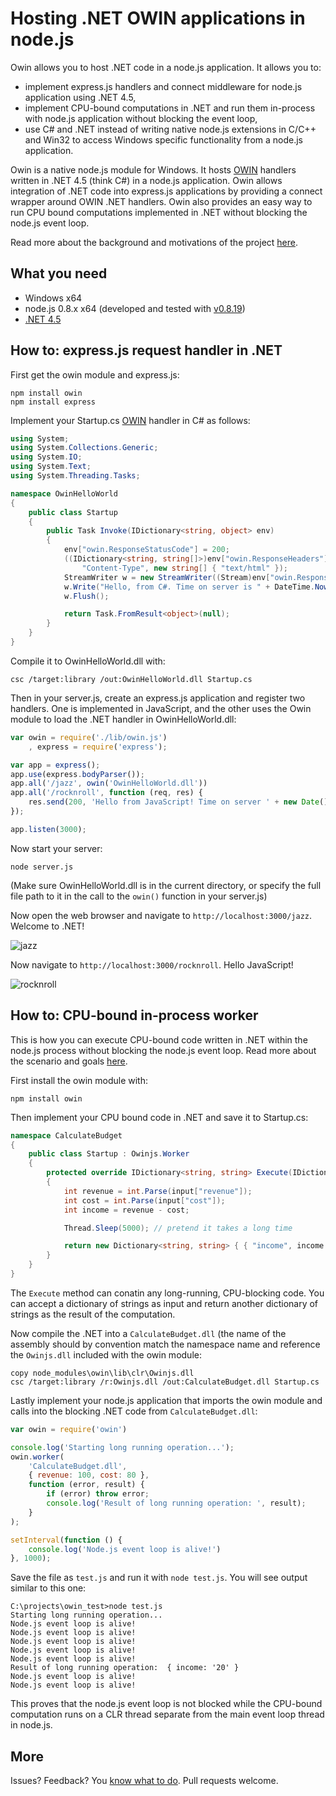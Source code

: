 Hosting .NET OWIN applications in node.js
====

Owin allows you to host .NET code in a node.js application. It allows you to:
* implement express.js handlers and connect middleware for node.js application using .NET 4.5,  
* implement CPU-bound computations in .NET and run them in-process with node.js application without blocking the event loop,  
* use C# and .NET instead of writing native node.js extensions in C/C++ and Win32 to access Windows specific functionality from a node.js application. 

Owin is a native node.js module for Windows. It hosts [OWIN](http://owin.org/) handlers written in .NET 4.5 (think C#) in a node.js application. Owin allows integration of .NET code into express.js applications by providing a connect wrapper around OWIN .NET handlers. Owin also provides an easy way to run CPU bound computations implemented in .NET without blocking the node.js event loop. 

Read more about the background and motivations of the project [here](http://tomasz.janczuk.org/2013/02/hosting-net-code-in-nodejs-applications.html).

## What you need

* Windows x64  
* node.js 0.8.x x64 (developed and tested with [v0.8.19](http://nodejs.org/dist/v0.8.19/))  
* [.NET 4.5](http://www.microsoft.com/en-us/download/details.aspx?id=30653)  

## How to: express.js request handler in .NET

First get the owin module and express.js:

```
npm install owin
npm install express
```

Implement your Startup.cs [OWIN](http://owin.org/) handler in C# as follows:

```c#
using System;
using System.Collections.Generic;
using System.IO;
using System.Text;
using System.Threading.Tasks;

namespace OwinHelloWorld
{
    public class Startup
    {
        public Task Invoke(IDictionary<string, object> env)
        {
            env["owin.ResponseStatusCode"] = 200;
            ((IDictionary<string, string[]>)env["owin.ResponseHeaders"]).Add(
                "Content-Type", new string[] { "text/html" });
            StreamWriter w = new StreamWriter((Stream)env["owin.ResponseBody"]);
            w.Write("Hello, from C#. Time on server is " + DateTime.Now.ToString());
            w.Flush();

            return Task.FromResult<object>(null);
        }
    }
}
```

Compile it to OwinHelloWorld.dll with:

```
csc /target:library /out:OwinHelloWorld.dll Startup.cs
```

Then in your server.js, create an express.js application and register two handlers. One is implemented in JavaScript, and the other uses the Owin module to load the .NET handler in OwinHelloWorld.dll:

```javascript
var owin = require('./lib/owin.js')
	, express = require('express');

var app = express();
app.use(express.bodyParser());
app.all('/jazz', owin('OwinHelloWorld.dll'))
app.all('/rocknroll', function (req, res) {
	res.send(200, 'Hello from JavaScript! Time on server ' + new Date());
});

app.listen(3000);
```

Now start your server:

```
node server.js
```

(Make sure OwinHelloWorld.dll is in the current directory, or specify the full file path to it in the call to the `owin()` function in your server.js)

Now open the web browser and navigate to `http://localhost:3000/jazz`. Welcome to .NET! 

![jazz](https://f.cloud.github.com/assets/822369/190582/79ad0574-7efc-11e2-9d61-227ab70c37b4.PNG)

Now navigate to `http://localhost:3000/rocknroll`. Hello JavaScript!

![rocknroll](https://f.cloud.github.com/assets/822369/190583/8151f190-7efc-11e2-92ab-dcbfffd96f35.PNG)

## How to: CPU-bound in-process worker

This is how you can execute CPU-bound code written in .NET within the node.js process without blocking the node.js event loop. Read more about the scenario and goals [here](http://tomasz.janczuk.org/2013/02/cpu-bound-workers-for-nodejs.html). 

First install the owin module with:

```
npm install owin
```

Then implement your CPU bound code in .NET and save it to Startup.cs:

```c#
namespace CalculateBudget
{
    public class Startup : Owinjs.Worker
    {
        protected override IDictionary<string, string> Execute(IDictionary<string, string> input)
        {
            int revenue = int.Parse(input["revenue"]);
            int cost = int.Parse(input["cost"]);
            int income = revenue - cost;

            Thread.Sleep(5000); // pretend it takes a long time

            return new Dictionary<string, string> { { "income", income.ToString() } };
        }
    }
}
```

The `Execute` method can conatin any long-running, CPU-blocking code. You can accept a dictionary of strings as input and return another dictionary of strings as the result of the computation. 

Now compile the .NET into a `CalculateBudget.dll` (the name of the assembly should by convention match the namespace name and reference the `Owinjs.dll` included with the owin module:

```
copy node_modules\owin\lib\clr\Owinjs.dll
csc /target:library /r:Owinjs.dll /out:CalculateBudget.dll Startup.cs
```

Lastly implement your node.js application that imports the owin module and calls into the blocking .NET code from `CalculateBudget.dll`:

```javascript
var owin = require('owin')

console.log('Starting long running operation...');
owin.worker(
    'CalculateBudget.dll',
    { revenue: 100, cost: 80 },
    function (error, result) {
        if (error) throw error;
        console.log('Result of long running operation: ', result);
    }
);

setInterval(function () { 
    console.log('Node.js event loop is alive!')
}, 1000);
```

Save the file as `test.js` and run it with `node test.js`. You will see output similar to this one:

```
C:\projects\owin_test>node test.js
Starting long running operation...
Node.js event loop is alive!
Node.js event loop is alive!
Node.js event loop is alive!
Node.js event loop is alive!
Node.js event loop is alive!
Result of long running operation:  { income: '20' }
Node.js event loop is alive!
Node.js event loop is alive!
```

This proves that the node.js event loop is not blocked while the CPU-bound computation runs on a CLR thread separate from the main event loop thread in node.js. 

## More

Issues? Feedback? You [know what to do](https://github.com/tjanczuk/owin/issues/new). 
Pull requests welcome.
